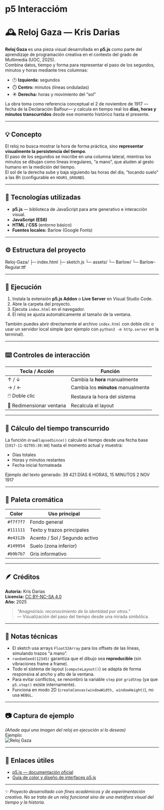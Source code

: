 # p5 Interaccióm
# 🕰️ Reloj Gaza — Kris Darias

**Reloj Gaza** es una pieza visual desarrollada en **p5.js** como parte del aprendizaje de programación creativa en el contexto del grado de Multimedia (UOC, 2025).  
Combina datos, tiempo y forma para representar el paso de los segundos, minutos y horas mediante tres columnas:  
- 🕐 **Izquierda:** segundos  
- ⏱️ **Centro:** minutos (líneas onduladas)  
- ☀️ **Derecha:** horas y movimiento del “sol”

La obra toma como referencia conceptual el 2 de noviembre de 1917 —fecha de la Declaración Balfour— y calcula en tiempo real los **días, horas y minutos transcurridos** desde ese momento histórico hasta el presente.  

---

## 💡 Concepto

El reloj no busca mostrar la hora de forma práctica, sino **representar visualmente la persistencia del tiempo**.  
El paso de los segundos se inscribe en una columna lateral, mientras los minutos se dibujan como líneas irregulares, “a mano”, que aluden al gesto humano en la medición del tiempo.  
El sol de la derecha sube y baja siguiendo las horas del día, “tocando suelo” a las 8h (configurable en `HOURS_GROUND`).

---

## 🧩 Tecnologías utilizadas

- **p5.js** — biblioteca de JavaScript para arte generativo e interacción visual.  
- **JavaScript (ES6)**  
- **HTML / CSS** (entorno básico)  
- **Fuentes locales:** Barlow (Google Fonts)  

---

## ⚙️ Estructura del proyecto
Reloj-Gaza/
├─ index.html
├─ sketch.js
└─ assets/
└─ Barlow/
└─ Barlow-Regular.ttf


---

## 🚀 Ejecución

1. Instala la extensión **p5.js Addon** o **Live Server** en Visual Studio Code.  
2. Abre la carpeta del proyecto.  
3. Ejecuta `index.html` en el navegador.  
4. El reloj se ajusta automáticamente al tamaño de la ventana.

También puedes abrir directamente el archivo `index.html` con doble clic o usar un servidor local simple (por ejemplo con `python3 -m http.server` en la terminal).

---

## ⌨️ Controles de interacción

| Tecla / Acción | Función |
|----------------|----------|
| ↑ / ↓ | Cambia la **hora** manualmente |
| → / ← | Cambia los **minutos** manualmente |
| 🖱️ Doble clic | Restaura la hora del sistema |
| 🔄 Redimensionar ventana | Recalcula el layout |

---

## 🧮 Cálculo del tiempo transcurrido 

La función `drawElapsedSince()` calcula el tiempo desde una fecha base (`1917-11-02T05:30:00`) hasta el momento actual y muestra:

- Días totales  
- Horas y minutos restantes  
- Fecha inicial formateada

Ejemplo del texto generado:
39 421 DÍAS
6 HORAS, 15 MINUTOS
2 NOV 1917

---

## 🎨 Paleta cromática

| Color | Uso principal |
|--------|----------------|
| `#f7f7f7` | Fondo general |
| `#111111` | Texto y trazos principales |
| `#e4312b` | Acento / Sol / Segundo activo |
| `#149954` | Suelo (zona inferior) |
| `#b9b7b7` | Gris informativo |

---

## 🪶 Créditos

**Autoría:** Kris Darias  
**Licencia:** [CC BY-NC-SA 4.0](https://creativecommons.org/licenses/by-nc-sa/4.0/)  
**Año:** 2025  

> *"Anagnórisis: reconocimiento de la identidad por otros."*  
> — Visualización del paso del tiempo desde una mirada simbólica.

---

## 🧠 Notas técnicas

- El sketch usa arrays `Float32Array` para los offsets de las líneas, simulando trazos “a mano”.  
- `randomSeed(12345)` garantiza que el dibujo sea **reproducible** (sin vibraciones frame a frame).  
- Todo el sistema de layout (`computeLayout()`) se adapta de forma responsiva al ancho y alto de la ventana.  
- Para evitar conflictos, se renombró la variable `step` por `gridStep` (ya que `p5.step()` existe internamente).  
- Funciona en modo 2D (`createCanvas(windowWidth, windowHeight)`), no usa `WEBGL`.

---

## 📷 Captura de ejemplo

*(Añade aquí una imagen del reloj en ejecución si lo deseas)*  
Ejemplo:  
![Reloj Gaza](assets/screenshot.png)

---

## 🧩 Enlaces útiles

- [p5.js — documentación oficial](https://p5js.org/reference/)  
- [Guía de color y diseño de interfaces p5.js](https://p5js.org/learn/color.html)

---

✨ *Proyecto desarrollado con fines académicos y de experimentación creativa. No se trata de un reloj funcional sino de una metáfora visual del tiempo y la historia.*

